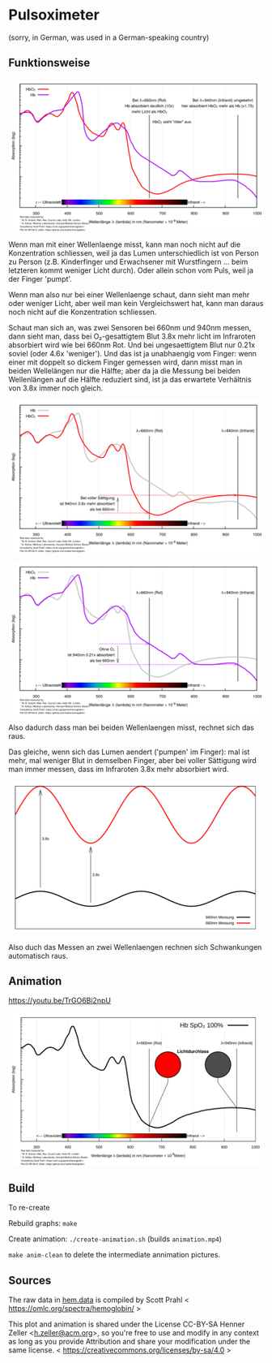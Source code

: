 # Pulsoximeter
(sorry, in German, was used in a German-speaking country)

## Funktionsweise

![](img/hem.png)

Wenn man mit einer Wellenlaenge misst, kann man noch nicht auf die Konzentration
schliessen, weil ja das Lumen unterschiedlich ist von Person zu Person (z.B.
Kinderfinger und Erwachsener mit Wurstfingern ... beim letzteren kommt weniger
Licht durch). Oder allein schon vom Puls, weil ja der Finger 'pumpt'.

Wenn man also nur bei einer Wellenlaenge schaut, dann sieht man mehr oder
weniger Licht, aber weil man kein Vergleichswert hat, kann man daraus noch
nicht auf die Konzentration schliessen.

Schaut man sich an, was zwei Sensoren bei 660nm und 940nm messen, dann sieht
man, dass bei O₂-gesattigtem Blut 3.8x mehr licht im Infraroten absorbiert wird
wie bei 660nm Rot.
Und bei ungesaettigtem Blut nur 0.21x soviel (oder
4.6x 'weniger'). Und das ist ja unabhaengig vom Finger: wenn einer mit doppelt
so dickem Finger gemessen wird, dann misst man in beiden Wellelängen nur
die Hälfte; aber da ja die Messung bei beiden Wellenlängen auf die Hälfte
reduziert sind, ist ja das erwartete Verhältnis von 3.8x immer noch gleich.

![](img/saturated-hem.png)

![](img/unsaturated-hem.png)

Also dadurch dass man bei beiden Wellenlaengen misst, rechnet sich das raus.

Das gleiche, wenn sich das Lumen aendert ('pumpen' im Finger): mal ist mehr,
mal weniger Blut in demselben Finger, aber bei voller Sättigung wird man immer
messen, dass im Infraroten 3.8x mehr absorbiert wird.

![](img/pulse.png)

Also duch das Messen an zwei Wellenlaengen rechnen sich Schwankungen
automatisch raus.

## Animation

https://youtu.be/TrGO6Bi2npU

[ ![](img/anim.png) ](https://youtu.be/TrGO6Bi2npU)

## Build

To re-create

Rebuild graphs: `make`

Create animation: `./create-animation.sh`  (builds `animation.mp4`)

`make anim-clean` to delete the intermediate annimation pictures.

## Sources

The raw data in [hem.data](./hem.data) is compiled by
Scott Prahl &lt; https://omlc.org/spectra/hemoglobin/ &gt;

This plot and animation is shared under the License
CC-BY-SA Henner Zeller &lt;h.zeller@acm.org&gt;,
so you're free to use and modify in any context as long as you provide
Attribution and share your modification under the same license.
&lt; https://creativecommons.org/licenses/by-sa/4.0 &gt;
